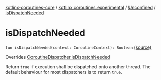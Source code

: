 [kotlinx-coroutines-core](../../index.md) / [kotlinx.coroutines.experimental](../index.md) / [Unconfined](index.md) / [isDispatchNeeded](.)

# isDispatchNeeded

`fun isDispatchNeeded(context: CoroutineContext): Boolean` [(source)](http://github.com/kotlin/kotlinx.coroutines/tree/master/kotlinx-coroutines-core/src/main/kotlin/kotlinx/coroutines/experimental/CoroutineContext.kt#L44)

Overrides [CoroutineDispatcher.isDispatchNeeded](../-coroutine-dispatcher/is-dispatch-needed.md)

Return `true` if execution shall be dispatched onto another thread.
The default behaviour for most dispatchers is to return `true`.

